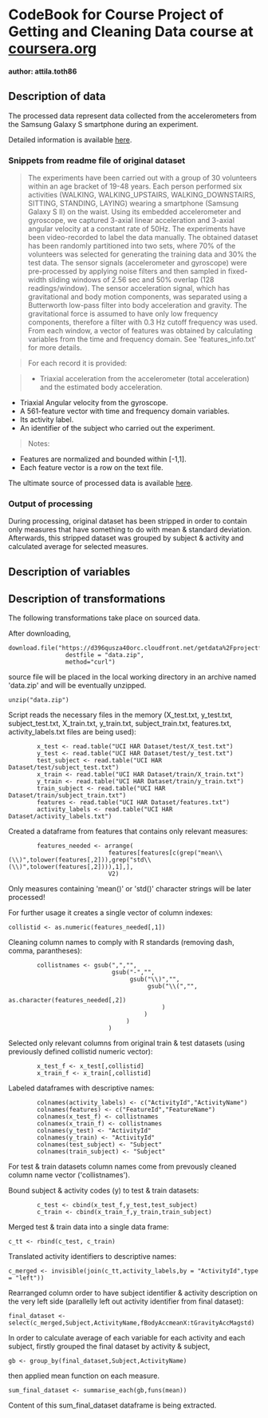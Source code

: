 # CodeBook for Course Project of Getting and Cleaning Data course at [coursera.org](https://www.coursera.org/course/getdata)
#### author: attila.toth86

## Description of data

The processed data represent data collected from the accelerometers from the Samsung Galaxy S smartphone during an experiment.

Detailed information is available [here](http://archive.ics.uci.edu/ml/datasets/Human+Activity+Recognition+Using+Smartphones).

### Snippets from readme file of original dataset

> The experiments have been carried out with a group of 30 volunteers within an age bracket of 19-48 years. Each person performed six activities (WALKING, WALKING_UPSTAIRS, WALKING_DOWNSTAIRS, SITTING, STANDING, LAYING) wearing a smartphone (Samsung Galaxy S II) on the waist. Using its embedded accelerometer and gyroscope, we captured 3-axial linear acceleration and 3-axial angular velocity at a constant rate of 50Hz. The experiments have been video-recorded to label the data manually. The obtained dataset has been randomly partitioned into two sets, where 70% of the volunteers was selected for generating the training data and 30% the test data. The sensor signals (accelerometer and gyroscope) were pre-processed by applying noise filters and then sampled in fixed-width sliding windows of 2.56 sec and 50% overlap (128 readings/window). The sensor acceleration signal, which has gravitational and body motion components, was separated using a Butterworth low-pass filter into body acceleration and gravity. The gravitational force is assumed to have only low frequency components, therefore a filter with 0.3 Hz cutoff frequency was used. From each window, a vector of features was obtained by calculating variables from the time and frequency domain. See 'features_info.txt' for more details.

> For each record it is provided:

> - Triaxial acceleration from the accelerometer (total acceleration) and the estimated body acceleration.
- Triaxial Angular velocity from the gyroscope. 
- A 561-feature vector with time and frequency domain variables. 
- Its activity label. 
- An identifier of the subject who carried out the experiment.

> Notes: 
- Features are normalized and bounded within [-1,1].
- Each feature vector is a row on the text file.

The ultimate source of processed data is available [here](https://d396qusza40orc.cloudfront.net/getdata%2Fprojectfiles%2FUCI%20HAR%20Dataset.zip).

### Output of processing
During processing, original dataset has been stripped in order to contain only measures that have something to do with mean & standard deviation. Afterwards, this stripped dataset was grouped by subject & activity and calculated average for selected measures.

## Description of variables



## Description of transformations
The following transformations take place on sourced data.

After downloading,
```{r}
download.file("https://d396qusza40orc.cloudfront.net/getdata%2Fprojectfiles%2FUCI%20HAR%20Dataset.zip", 
                destfile = "data.zip",
                method="curl")
```
source file will be placed in the local working directory in an archive named 'data.zip' and will be eventually unzipped.
```{r}
unzip("data.zip")
```

Script reads the necessary files in the memory (X_test.txt, y_test.txt, subject_test.txt, X_train.txt, y_train.txt, subject_train.txt, features.txt, activity_labels.txt files are being used):
```{r}
        x_test <- read.table("UCI HAR Dataset/test/X_test.txt")
        y_test <- read.table("UCI HAR Dataset/test/y_test.txt")
        test_subject <- read.table("UCI HAR Dataset/test/subject_test.txt")
        x_train <- read.table("UCI HAR Dataset/train/X_train.txt")
        y_train <- read.table("UCI HAR Dataset/train/y_train.txt")
        train_subject <- read.table("UCI HAR Dataset/train/subject_train.txt")
        features <- read.table("UCI HAR Dataset/features.txt")
        activity_labels <- read.table("UCI HAR Dataset/activity_labels.txt")
```

Created a dataframe from features that contains only relevant measures:
```{r}
        features_needed <- arrange(
                            features[features[c(grep("mean\\(\\)",tolower(features[,2])),grep("std\\(\\)",tolower(features[,2]))),1],], 
                            V2)
```
Only measures containing 'mean()' or 'std()' character strings will be later processed!

For further usage it creates a single vector of column indexes:
```{r}
collistid <- as.numeric(features_needed[,1])
```

Cleaning column names to comply with R standards (removing dash, comma, parantheses):
```{r}
        collistnames <- gsub(",","",
                             gsub("-","",
                                  gsub("\\)","",
                                       gsub("\\(","",
                                            as.character(features_needed[,2])
                                           )
                                      )
                                 )
                            )
```

Selected only relevant columns from original train & test datasets (using previously defined collistid numeric vector):
```{r}
        x_test_f <- x_test[,collistid]
        x_train_f <- x_train[,collistid]
```

Labeled dataframes with descriptive names:
```{r}
        colnames(activity_labels) <- c("ActivityId","ActivityName")
        colnames(features) <- c("FeatureId","FeatureName")
        colnames(x_test_f) <- collistnames
        colnames(x_train_f) <- collistnames
        colnames(y_test) <- "ActivityId"
        colnames(y_train) <- "ActivityId"
        colnames(test_subject) <- "Subject"
        colnames(train_subject) <- "Subject"
```
For test & train datasets column names come from prevously cleaned column name vector ('collistnames').

Bound subject & activity codes (y) to test & train datasets:
```{r}
        c_test <- cbind(x_test_f,y_test,test_subject)
        c_train <- cbind(x_train_f,y_train,train_subject)
```

Merged test & train data into a single data frame:
```{r}
c_tt <- rbind(c_test, c_train)
```

Translated activity identifiers to descriptive names:
```{r}
c_merged <- invisible(join(c_tt,activity_labels,by = "ActivityId",type = "left"))
```

Rearranged column order to have subject identifier & activity description on the very left side (parallelly left out activity identifier from final dataset):
```{r}
final_dataset <- select(c_merged,Subject,ActivityName,fBodyAccmeanX:tGravityAccMagstd)
```

In order to calculate average of each variable for each activity and each subject, firstly grouped the final dataset by activity & subject,
```{r}
gb <- group_by(final_dataset,Subject,ActivityName)
```

then applied mean function on each measure.
```{r}
sum_final_dataset <- summarise_each(gb,funs(mean))
```

Content of this sum_final_dataset dataframe is being extracted.
